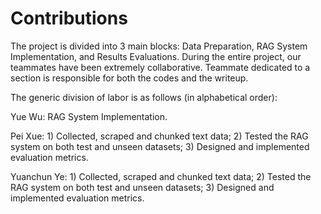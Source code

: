 # Contributions

The project is divided into 3 main blocks: Data Preparation, RAG System Implementation, and Results Evaluations. 
During the entire project, our teammates have been extremely collaborative. 
Teammate dedicated to a section is responsible for both the codes and the writeup. 

The generic division of labor is as follows (in alphabetical order):

Yue Wu: RAG System Implementation.

Pei Xue: 1) Collected, scraped and chunked text data; 2) Tested the RAG system on both test and unseen datasets; 3) Designed and implemented evaluation metrics.

Yuanchun Ye: 1) Collected, scraped and chunked text data; 2) Tested the RAG system on both test and unseen datasets; 3) Designed and implemented evaluation metrics.
